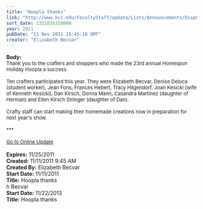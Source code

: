 ```yaml
---
title: "Hoopla thanks"
link: "http://www.kcc.edu/FacultyStaff/update/Lists/Announcements/DispForm.aspx?ID=516"
sort_date: 1321026310000
year: 2011
pubDate: "11 Nov 2011 15:45:10 GMT"
creator: "Elizabeth Becvar"
---
```


<div><b>Body:</b> <div class="ExternalClassA06527EF57B045158098EBED7D512F2C"><div><font size="2">Thank you to the crafters and shoppers who made the 23rd annual Homespun Holiday Hoopla a success.</font></div><font size="2">
<div><br />Ten crafters participated this year. They were Elizabeth Becvar, Denise Deluca (student worker), Jean Fons, Frances Hebert, Tracy Hilgendorf, Joan Kesicki (wife of Kenneth Kesicki), Dan Kirsch, Donna Mann, Casandra Martinez (daughter of Herman) and Ellen Kirsch Stringer (daughter of Dan).</div>
<div><br />Crafty staff can start making their homemade creations now in preparation for next year's show.</div>
<div> </div>
<div>***</div>
<div> </div>
<div></font><font size="2"><a href="/FacultyStaff/update/Pages/dailyupdate.aspx">Go to Online Update</a></font><font size="2"></font></div>
<div><font size="2"></font> </div></div></div>
<div><b>Expires:</b> 11/25/2011</div>
<div><b>Created:</b> 11/11/2011 9:45 AM</div>
<div><b>Created By:</b> Elizabeth Becvar</div>
<div><b>Start Date:</b> 11/11/2011</div>
<div><b>Title:</b> Hoopla thanks</div>
h Becvar</div>
<div><b>Start Date:</b> 11/22/2013</div>
<div><b>Title:</b> Hoopla thanks</div>
